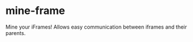 mine-frame
==========

Mine your iFrames! Allows easy communication between iframes and their parents.
